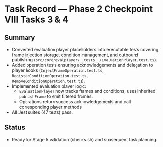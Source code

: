 # Task Record — Phase 2 Checkpoint VIII Tasks 3 & 4

## Summary
- Converted evaluation player placeholders into executable tests covering frame injection storage, condition management, and outbound publishing (`src/core/evalplayer/__tests__/EvaluationPlayer.test.ts`).
- Added operation tests ensuring acknowledgements and delegation to player hooks (`InjectFrameOperation.test.ts`, `RegisterConditionOperation.test.ts`, `RemoveConditionOperation.test.ts`).
- Implemented evaluation player logic:
  - `EvaluationPlayer` now tracks frames and conditions, uses inherited `publishFrame` to emit filtered frames.
  - Operations return success acknowledgements and call corresponding player methods.
- All Jest suites (47 tests) pass.

## Status
- Ready for Stage 5 validation (checks.sh) and subsequent task planning.
